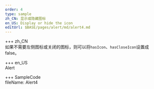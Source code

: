 ```yaml
---   
order: 4 
type: sample  
zh_CN: 显示或隐藏图标
en_US: Display or hide the icon
editUrl: $BASE/pages/alert/md/alert4.md
---      
```


+++ zh_CN   
 如果不需要左侧图标或关闭的图标，则可以将<Code>hasIcon</Code>、<Code>hasCloseIcon</Code>设置成false。


+++ en_US   
Alert

+++ SampleCode  
fileName: Alert4
